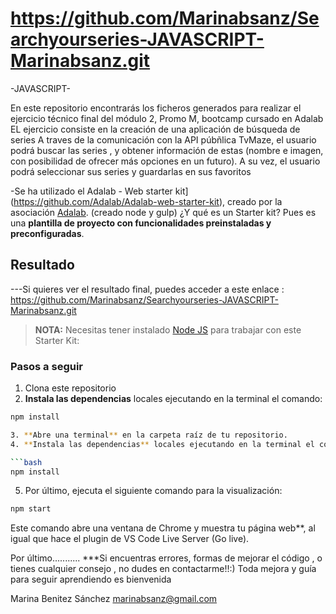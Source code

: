 # https://github.com/Marinabsanz/Searchyourseries-JAVASCRIPT-Marinabsanz.git
-JAVASCRIPT- 

En este repositorio encontrarás los ficheros generados para realizar el ejercicio técnico final del módulo 2, Promo M, bootcamp cursado en Adalab
EL ejercicio consiste en la creación de una aplicación de búsqueda de series
A traves de la comunicación con la API púbñlica TvMaze, el usuario podrá buscar las series , y obtener información de estas (nombre e imagen, con posibilidad de ofrecer más opciones en un futuro).
A su vez, el usuario podrá seleccionar sus series y guardarlas en sus favoritos



-Se ha utilizado el Adalab - Web starter kit](https://github.com/Adalab/Adalab-web-starter-kit), creado por la asociación [Adalab](https://adalab.es/). (creado node y gulp)
¿Y qué es un Starter kit? Pues es una **plantilla de proyecto con funcionalidades preinstaladas y preconfiguradas**.


## Resultado
---Si quieres ver el resultado final, puedes acceder a este enlace :  https://github.com/Marinabsanz/Searchyourseries-JAVASCRIPT-Marinabsanz.git

> **NOTA:** Necesitas tener instalado [Node JS](https://nodejs.org/) para trabajar con este Starter Kit:

### Pasos a seguir

1. Clona este repositorio
2. **Instala las dependencias** locales ejecutando en la terminal el comando:

```bash
npm install

3. **Abre una terminal** en la carpeta raíz de tu repositorio.
4. **Instala las dependencias** locales ejecutando en la terminal el comando:

```bash
npm install
```

5. Por último, ejecuta el siguiente comando para  la visualización:

```bash
npm start
```
Este comando abre una ventana de Chrome y muestra tu página web**, al igual que hace el plugin de VS Code Live Server (Go live).



Por último...........
***Si encuentras errores, formas de mejorar el código , o tienes cualquier consejo , no dudes en contactarme!!:)
Toda mejora y guía para seguir aprendiendo es bienvenida



Marina Benitez Sánchez
marinabsanz@gmail.com
